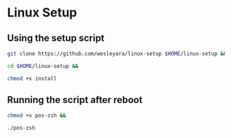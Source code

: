 # Linux Setup

## Using the setup script

```bash
git clone https://github.com/wesleyara/linux-setup $HOME/linux-setup &&

cd $HOME/linux-setup &&

chmod +x install
```

## Running the script after reboot

```bash
chmod +x pos-zsh &&

./pos-zsh
```
